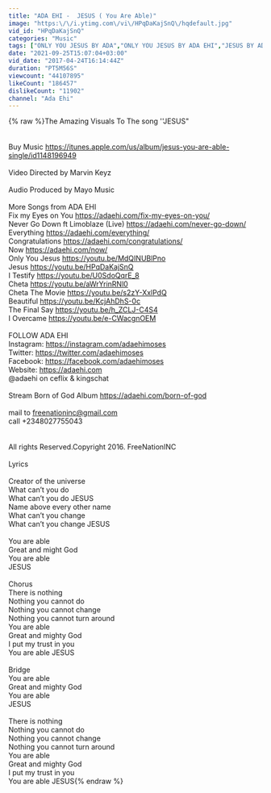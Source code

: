 ```yaml
---
title: "ADA EHI -  JESUS ( You Are Able)"
image: "https:\/\/i.ytimg.com\/vi\/HPqDaKajSnQ\/hqdefault.jpg"
vid_id: "HPqDaKajSnQ"
categories: "Music"
tags: ["ONLY YOU JESUS BY ADA","ONLY YOU JESUS BY ADA EHI","JESUS BY ADA"]
date: "2021-09-25T15:07:04+03:00"
vid_date: "2017-04-24T16:14:44Z"
duration: "PT5M56S"
viewcount: "44107895"
likeCount: "186457"
dislikeCount: "11902"
channel: "Ada Ehi"
---
```

{% raw %}The Amazing Visuals To The song ''JESUS&quot;<br /><br /><br />Buy Music <a rel="nofollow" target="blank" href="https://itunes.apple.com/us/album/jesus-you-are-able-single/id1148196949">https://itunes.apple.com/us/album/jesus-you-are-able-single/id1148196949</a> <br /><br />Video Directed by Marvin Keyz<br /><br />Audio Produced by Mayo Music<br /><br />More Songs from ADA EHI<br />Fix my Eyes on You <a rel="nofollow" target="blank" href="https://adaehi.com/fix-my-eyes-on-you/">https://adaehi.com/fix-my-eyes-on-you/</a><br />Never Go Down ft Limoblaze (Live) <a rel="nofollow" target="blank" href="https://adaehi.com/never-go-down/">https://adaehi.com/never-go-down/</a><br />Everything <a rel="nofollow" target="blank" href="https://adaehi.com/everything/">https://adaehi.com/everything/</a><br />Congratulations <a rel="nofollow" target="blank" href="https://adaehi.com/congratulations/">https://adaehi.com/congratulations/</a><br />Now <a rel="nofollow" target="blank" href="https://adaehi.com/now/">https://adaehi.com/now/</a><br />Only You Jesus <a rel="nofollow" target="blank" href="https://youtu.be/MdQINUBlPno">https://youtu.be/MdQINUBlPno</a><br />Jesus <a rel="nofollow" target="blank" href="https://youtu.be/HPqDaKajSnQ">https://youtu.be/HPqDaKajSnQ</a><br />I Testify <a rel="nofollow" target="blank" href="https://youtu.be/U0SdoQqrE_8">https://youtu.be/U0SdoQqrE_8</a><br />Cheta <a rel="nofollow" target="blank" href="https://youtu.be/aWrYrinRNl0">https://youtu.be/aWrYrinRNl0</a><br />Cheta The Movie <a rel="nofollow" target="blank" href="https://youtu.be/s2zY-XxlPdQ">https://youtu.be/s2zY-XxlPdQ</a><br />Beautiful <a rel="nofollow" target="blank" href="https://youtu.be/KcjAhDhS-0c">https://youtu.be/KcjAhDhS-0c</a><br />The Final Say <a rel="nofollow" target="blank" href="https://youtu.be/h_ZCLJ-C4S4">https://youtu.be/h_ZCLJ-C4S4</a><br />I Overcame <a rel="nofollow" target="blank" href="https://youtu.be/e-CWacgnOEM">https://youtu.be/e-CWacgnOEM</a><br /><br />FOLLOW ADA EHI<br />Instagram: <a rel="nofollow" target="blank" href="https://instagram.com/adaehimoses">https://instagram.com/adaehimoses</a><br />Twitter: <a rel="nofollow" target="blank" href="https://twitter.com/adaehimoses">https://twitter.com/adaehimoses</a><br />Facebook: <a rel="nofollow" target="blank" href="https://facebook.com/adaehimoses">https://facebook.com/adaehimoses</a><br />Website: <a rel="nofollow" target="blank" href="https://adaehi.com">https://adaehi.com</a><br />@adaehi on ceflix &amp; kingschat<br /><br />Stream Born of God Album <a rel="nofollow" target="blank" href="https://adaehi.com/born-of-god">https://adaehi.com/born-of-god</a><br /><br />mail to freenationinc@gmail.com<br />call +2348027755043<br /><br /><br />All rights Reserved.Copyright 2016. FreeNationINC <br /><br />Lyrics<br /><br />Creator of the universe<br />What can’t you do<br />What can’t you do JESUS<br />Name above every other name<br />What can’t you change<br />What can’t you change JESUS<br /><br />You are able <br />Great and might God<br />You are able <br />JESUS<br /><br />Chorus<br />There is nothing<br />Nothing you cannot do<br />Nothing you cannot change<br />Nothing you cannot turn around<br />You are able <br />Great and mighty God<br />I put my trust in you<br />You are able JESUS<br /><br />Bridge<br />You are able<br />Great and mighty God<br />You are able<br />JESUS<br /><br />There is nothing<br />Nothing you cannot do<br />Nothing you cannot change<br />Nothing you cannot turn around<br />You are able <br />Great and mighty God<br />I put my trust in you<br />You are able JESUS{% endraw %}
